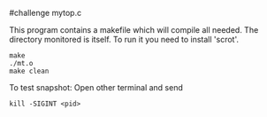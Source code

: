 #challenge mytop.c


This program contains a makefile which will compile all needed. The directory monitored is itself.
To run it you need to install 'scrot'.


```
make
./mt.o  
make clean
```

To test snapshot: Open other terminal and send

```
kill -SIGINT <pid>
```

